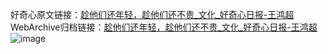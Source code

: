 好奇心原文链接：[趁他们还年轻，趁他们还不贵_文化_好奇心日报-王鸿超](https://www.qdaily.com/articles/348.html)
WebArchive归档链接：[趁他们还年轻，趁他们还不贵_文化_好奇心日报-王鸿超](http://web.archive.org/web/20170915141312/http://www.qdaily.com/articles/348.html)
![image](http://ww3.sinaimg.cn/large/007d5XDply1g3v3xxzzdzj30u05ji4qp)